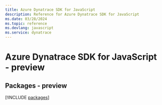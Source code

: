 ```yaml
---
title: Azure Dynatrace SDK for JavaScript
description: Reference for Azure Dynatrace SDK for JavaScript
ms.date: 03/28/2024
ms.topic: reference
ms.devlang: javascript
ms.service: dynatrace
---
```

# Azure Dynatrace SDK for JavaScript - preview
## Packages - preview
[!INCLUDE [packages](dynatrace-index.md)]